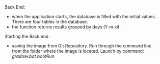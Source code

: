 Back End:
- when the application starts, the database is filled with the initial values. There are four tables in the database.
- the function returns results grouped by days (Y-m-d)

Starting the Back end:
- saving the image from Git Repository.
  Run through the command line from the folder where the image is located.
  Launch by command: *gradlew.bat bootRun*
